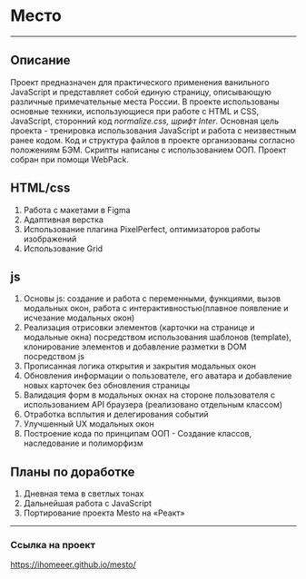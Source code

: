 # Место
_______________

## Описание
Проект предназначен для практического применения ванильного JavaScript и представляет собой единую страницу, описывающую различные примечательные места России.
В проекте использованы основные техники, использующиеся при работе с HTML и CSS, JavaScript, сторонний код *normalize.css, шрифт Inter*.
Основная цель проекта - тренировка использования JavaScript и работа с неизвестным ранее кодом.
Код и структура файлов в проекте организованы согласно положениям БЭМ. Скрипты написаны с использованием ООП. Проект собран при помощи WebPack.

## HTML/css
1. Работа с макетами в Figma
2. Адаптивная верстка
3. Использование плагина PixelPerfect, оптимизаторов работы изображений
4. Использование Grid

## js
1. Основы js: создание и работа с переменными, функциями, вызов модальных окон, работа с интерактивностью(плавное появление и исчезание модальных окон)
2. Реализация отрисовки элементов (карточки на странице и модальные окна) посредством использования шаблонов (template), клонирование элементов и добавление разметки в DOM посредством js
3. Прописанная логика открытия и закрытия модальных окон
4. Обновления информации о пользователе, его аватара и добавление новых карточек без обновления страницы
5. Валидация форм в модальных окнах на стороне пользователя с использованием API браузера (реализовано отдельным классом)
6. Отработка всплытия и делегирования событий
7. Улучшенный UX модальных окон
8. Построение кода по принципам ООП - Создание классов, наследование и полиморфизм




## Планы по доработке
1. Дневная тема в светлых тонах
2. Дальнейшая работа с JavaScript
3. Портирование проекта Mesto на «Реакт»

______

### Ссылка на проект
https://ihomeeer.github.io/mesto/
